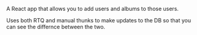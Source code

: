 A React app that allows you to add users and albums to those users. 

Uses both RTQ and manual thunks to make updates to the DB so that you can see the differnce between the two.

